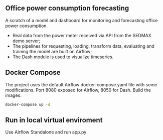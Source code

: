 ## Office power consumption forecasting

A scratch of a model and dashboard for monitoring and forecasting office power consumption.
 - Real data from the power meter received via API from the SEDMAX demo server;
 - The pipelines for requesting, loading, transform data, evaluating and training the model are built on Airflow;
 - The Dash module is used to visualize timeseries.

## Docker Compose

The project uses the default Airflow docker-compose.yaml file with some modifications. Port 8080 exposed for Airflow, 8050 for Dash.
Build the images:

```sh
docker-compose up -d
```

## Run in local virtual enviroment

Use Airflow Standalone and run app.py
